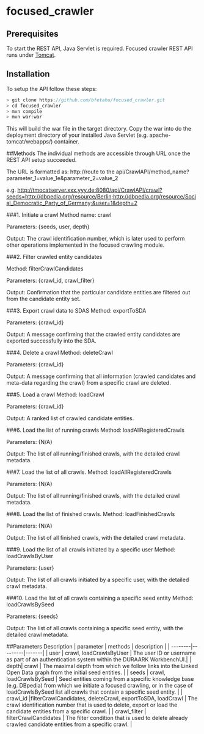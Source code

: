 # focused_crawler

## Prerequisites
To start the REST API, Java Servlet is required. Focused crawler REST API runs under [Tomcat](http://tomcat.apache.org/).

## Installation

To setup the API follow these steps:

```js
> git clone https://github.com/bfetahu/focused_crawler.git
> cd focused_crawler
> mvn compile
> mvn war:war
```
This will build the war file in the target directory.
Copy the war into do the deployment directory of your installed Java Servlet (e.g. apache-tomcat/webapps/) container.

##Methods
The individual methods are accessible through URL once the REST API setup succeeded. 

The URL is formatted as: http://route to the api/CrawlAPI/method_name?parameter_1=value_1e&parameter_2=value_2

e.g. http://tmocatserver.xxx.yyy.de:8080/api/CrawlAPI/crawl?seeds=http://dbpedia.org/resource/Berlin;http://dbpedia.org/resource/Social_Democratic_Party_of_Germany;&user=1&depth=2

###1. Initiate a crawl
Method name: crawl

Parameters: {seeds, user, depth}

Output: The crawl identification number, which is later used to perform other operations implemented in the focused crawling module.

###2. Filter crawled entity candidates

Method: filterCrawlCandidates

Parameters: {crawl_id, crawl_filter}

Output: Confirmation that the particular candidate entities are filtered out from the candidate entity set.

###3. Export crawl data to SDAS
Method: exportToSDA

Parameters: {crawl_id}

Output: A message confirming that the crawled entity candidates are exported
successfully into the SDA.

###4. Delete a crawl
Method: deleteCrawl

Parameters: {crawl_id}

Output: A message confirming that all information (crawled candidates and meta-data regarding the crawl) from a specific crawl are deleted.

###5. Load a crawl
Method: loadCrawl

Parameters: {crawl_id}

Output: A ranked list of crawled candidate entities.

###6. Load the list of running crawls
Method: loadAllRegisteredCrawls

Parameters: {N/A}

Output: The list of all running/finished crawls, with the detailed crawl metadata.

###7. Load the list of all crawls.
Method: loadAllRegisteredCrawls

Parameters: {N/A}

Output: The list of all running/finished crawls, with the detailed crawl metadata.

###8. Load the list of finished crawls.
Method: loadFinishedCrawls

Parameters: {N/A}

Output: The list of all finished crawls, with the detailed crawl metadata.

###9. Load the list of all crawls initiated by a specific user
Method: loadCrawlsByUser

Parameters: {user}

Output: The list of all crawls initiated by a specific user, with the detailed crawl
metadata.

###10. Load the list of all crawls containing a specific seed entity
Method: loadCrawlsBySeed

Parameters: {seeds}

Output: The list of all crawls containing a specific seed entity, with the detailed
crawl metadata.

##Parameters Description
| parameter     | methods             | description |
| --------|---------|-------|
| user  | crawl, loadCrawlsByUser   | The user ID or username as part of an authentication system within the DURAARK WorkbenchUI.|
| depth| crawl | The maximal depth from which we follow links into the Linked Open Data graph from the initial seed entities.  |
| seeds  | crawl, loadCrawlsBySeed   | Seed entities coming from a specific knowledge base (e.g. DBpedia) from which we initiate a focused crawling, or in the case of loadCrawlsBySeed list all crawls that contain a specific seed entity.    |
| crawl_id  |filterCrawlCandidates, deleteCrawl, exportToSDA, loadCrawl | The crawl identification number that is used to delete, export or load the candidate entities from a specific crawl.    |
| crawl_filter  | filterCrawlCandidates | The filter condition that is used to delete already crawled candidate entities from a specific crawl.  |
